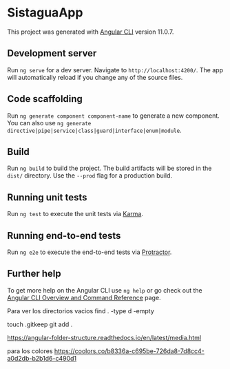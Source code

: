 # SistaguaApp

This project was generated with [Angular CLI](https://github.com/angular/angular-cli) version 11.0.7.

## Development server

Run `ng serve` for a dev server. Navigate to `http://localhost:4200/`. The app will automatically reload if you change any of the source files.

## Code scaffolding

Run `ng generate component component-name` to generate a new component. You can also use `ng generate directive|pipe|service|class|guard|interface|enum|module`.

## Build

Run `ng build` to build the project. The build artifacts will be stored in the `dist/` directory. Use the `--prod` flag for a production build.

## Running unit tests

Run `ng test` to execute the unit tests via [Karma](https://karma-runner.github.io).

## Running end-to-end tests

Run `ng e2e` to execute the end-to-end tests via [Protractor](http://www.protractortest.org/).

## Further help

To get more help on the Angular CLI use `ng help` or go check out the [Angular CLI Overview and Command Reference](https://angular.io/cli) page.


<!-- 
    Objetivo:
        Crear múltiples cursores para editar 
    
    Tips:
        ⇧ ⌥ ↑ / ↓
        Ctrl+ Shift + Alt+ ↑ / ↓
        Alt + CLICK del mouse
        Alt+ ↑ / ↓
       
-->
<!-- 
    Objetivo:
        Clonar línea

    Tips:
        * Puede cambiar, revisar los shortcuts

        ⇧ ⌥ D
        Shift + Alt + Down

    Pro: (Revisar shortcuts)
        Copy line down
        ⌘ K ⌘ S
        Ctrl + K Ctrl + S
-->

Para ver los directorios vacios
find . -type d -empty


touch .gitkeep
git add .


https://angular-folder-structure.readthedocs.io/en/latest/media.html

para los colores
https://coolors.co/b8336a-c695be-726da8-7d8cc4-a0d2db-b2b1d6-c490d1
